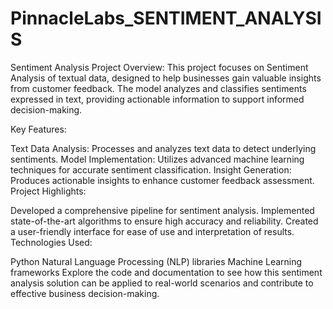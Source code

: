 # PinnacleLabs_SENTIMENT_ANALYSIS

Sentiment Analysis Project
Overview:
This project focuses on Sentiment Analysis of textual data, designed to help businesses gain valuable insights from customer feedback. The model analyzes and classifies sentiments expressed in text, providing actionable information to support informed decision-making.

Key Features:

Text Data Analysis: Processes and analyzes text data to detect underlying sentiments.
Model Implementation: Utilizes advanced machine learning techniques for accurate sentiment classification.
Insight Generation: Produces actionable insights to enhance customer feedback assessment.
Project Highlights:

Developed a comprehensive pipeline for sentiment analysis.
Implemented state-of-the-art algorithms to ensure high accuracy and reliability.
Created a user-friendly interface for ease of use and interpretation of results.
Technologies Used:

Python
Natural Language Processing (NLP) libraries
Machine Learning frameworks
Explore the code and documentation to see how this sentiment analysis solution can be applied to real-world scenarios and contribute to effective business decision-making.

